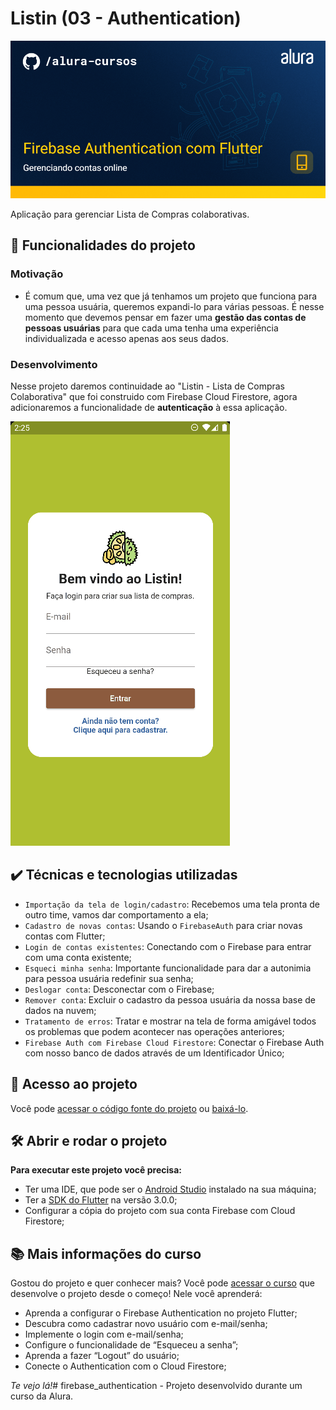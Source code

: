 # Listin (03 - Authentication)

![thumb-flutter-firestore](https://github.com/alura-cursos/flutter_firebase_authentication/raw/main/thumbnail.png)

Aplicação para gerenciar Lista de Compras colaborativas.

## 🔨 Funcionalidades do projeto

### Motivação

- É comum que, uma vez que já tenhamos um projeto que funciona para uma pessoa usuária, queremos expandi-lo para várias pessoas. É nesse momento que devemos pensar em fazer uma **gestão das contas de pessoas usuárias** para que cada uma tenha uma experiência individualizada e acesso apenas aos seus dados.

### Desenvolvimento

Nesse projeto daremos continuidade ao "Listin - Lista de Compras Colaborativa" que foi construido com Firebase Cloud Firestore, agora adicionaremos a funcionalidade de **autenticação** à essa aplicação.

![gif-flutter-cloud-firestore](https://github.com/alura-cursos/flutter_firebase_authentication/raw/main/gif.gif)

## ✔️ Técnicas e tecnologias utilizadas

- `Importação da tela de login/cadastro`: Recebemos uma tela pronta de outro time, vamos dar comportamento a ela;
- `Cadastro de novas contas`: Usando o `FirebaseAuth` para criar novas contas com Flutter;
- `Login de contas existentes`: Conectando com o Firebase para entrar com uma conta existente;
- `Esqueci minha senha`: Importante funcionalidade para dar a autonimia para pessoa usuária redefinir sua senha;
- `Deslogar conta`: Desconectar com o Firebase;
- `Remover conta`: Excluir o cadastro da pessoa usuária da nossa base de dados na nuvem;
- `Tratamento de erros`: Tratar e mostrar na tela de forma amigável todos os problemas que podem acontecer nas operações anteriores;
- `Firebase Auth com Firebase Cloud Firestore`: Conectar o Firebase Auth com nosso banco de dados através de um Identificador Único;

## 📁 Acesso ao projeto

Você pode [acessar o código fonte do projeto](https://github.com/alura-cursos/flutter_firebase_authentication/tree/aula05) ou [baixá-lo](https://github.com/alura-cursos/flutter_firebase_authentication/archive/refs/heads/aula05.zip).

## 🛠️ Abrir e rodar o projeto

**Para executar este projeto você precisa:**

- Ter uma IDE, que pode ser o  [Android Studio](https://developer.android.com/) instalado na sua máquina;
- Ter a [SDK do Flutter](https://docs.flutter.dev/get-started/install) na versão 3.0.0;
- Configurar a cópia do projeto com sua conta Firebase com Cloud Firestore;

## 📚 Mais informações do curso

Gostou do projeto e quer conhecer mais? Você pode [acessar o curso]() que desenvolve o projeto desde o começo! Nele você aprenderá:

- Aprenda a configurar o Firebase Authentication no projeto Flutter;
- Descubra como cadastrar novo usuário com e-mail/senha;
- Implemente o login com e-mail/senha;
- Configure o funcionalidade de “Esqueceu a senha”;
- Aprenda a fazer “Logout” do usuário;
- Conecte o Authentication com o Cloud Firestore;

<!-- Esse curso faz parte da [formação de Flutter da Alura](https://cursos.alura.com.br/formacao-flutter) -->

*Te vejo lá!*# firebase_authentication - Projeto desenvolvido durante um curso da Alura.
